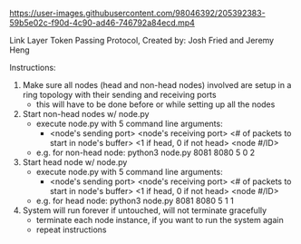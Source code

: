 



https://user-images.githubusercontent.com/98046392/205392383-59b5e02c-f90d-4c90-ad46-746792a84ecd.mp4


Link Layer Token Passing Protocol, Created by: Josh Fried and Jeremy Heng

Instructions:

1. Make sure all nodes (head and non-head nodes) involved are setup in a ring topology with their sending and receiving ports
	- this will have to be done before or while setting up all the nodes
2. Start non-head nodes w/ node.py
	- execute node.py with 5 command line arguments: 
		- <node's sending port> <node's receiving port> <# of packets to start in node's buffer> <1 if head, 0 if not head> <node #/ID>
	- e.g. for non-head node: python3 node.py 8081 8080 5 0 2
3. Start head node w/ node.py
	- execute node.py with 5 command line arguments: 
		- <node's sending port> <node's receiving port> <# of packets to start in node's buffer> <1 if head, 0 if not head> <node #/ID>
	- e.g. for head node: python3 node.py 8081 8080 5 1 1
3. System will run forever if untouched, will not terminate gracefully
	- terminate each node instance, if you want to run the system again
	- repeat instructions






